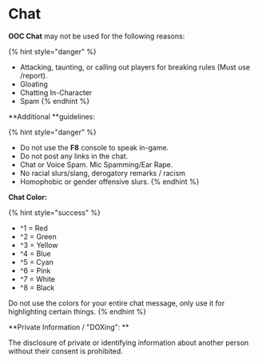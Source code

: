 # Chat

**OOC Chat** may not be used for the following reasons:

{% hint style="danger" %}
* Attacking, taunting, or calling out players for breaking rules (Must use /report).
* Gloating
* Chatting In-Character
* Spam
{% endhint %}

**Additional **guidelines:

{% hint style="danger" %}
* Do not use the **F8** console to speak in-game.
* Do not post any links in the chat.
* Chat or Voice Spam. Mic Spamming/Ear Rape.
* No racial slurs/slang, derogatory remarks / racism
* Homophobic or gender offensive slurs.
{% endhint %}

**Chat Color:**

{% hint style="success" %}
* ^1 = Red
* ^2 = Green
* ^3 = Yellow
* ^4 = Blue
* ^5 = Cyan
* ^6 = Pink
* ^7 = White
* ^8 = Black

Do not use the colors for your entire chat message, only use it for highlighting certain things.
{% endhint %}

**Private Information / "DOXing": **

The disclosure of private or identifying information about another person without their consent is prohibited. 
